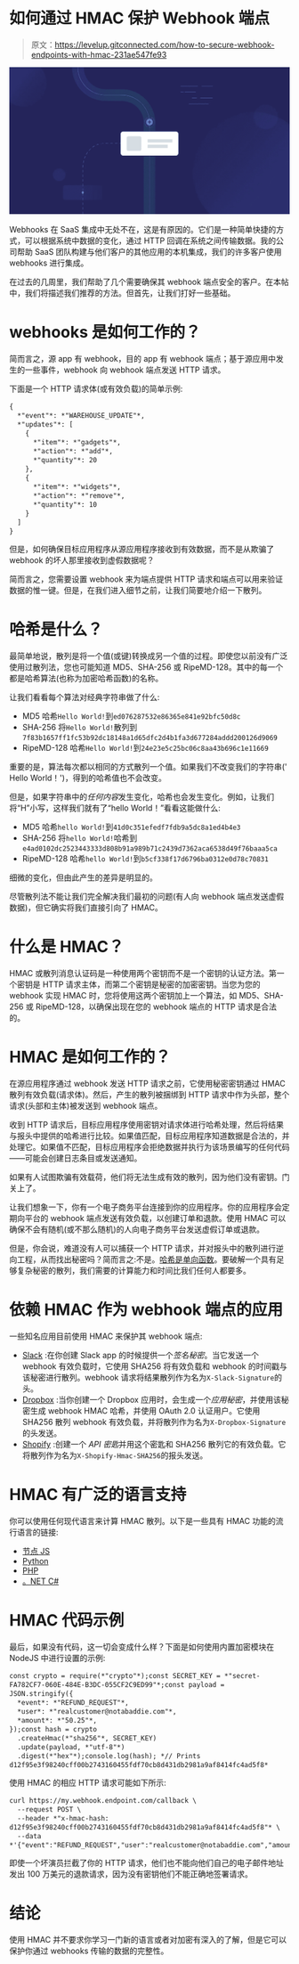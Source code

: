 # 如何通过 HMAC 保护 Webhook 端点

> 原文：<https://levelup.gitconnected.com/how-to-secure-webhook-endpoints-with-hmac-231ae547fe93>

![](img/2e196e5363eae64a50a3b377c1c29a2e.png)

Webhooks 在 SaaS 集成中无处不在，这是有原因的。它们是一种简单快捷的方式，可以根据系统中数据的变化，通过 HTTP 回调在系统之间传输数据。我的公司帮助 SaaS 团队构建与他们客户的其他应用的本机集成，我们的许多客户使用 webhooks 进行集成。

在过去的几周里，我们帮助了几个需要确保其 webhook 端点安全的客户。在本帖中，我们将描述我们推荐的方法。但首先，让我们打好一些基础。

# webhooks 是如何工作的？

简而言之，源 app 有 webhook，目的 app 有 webhook 端点；基于源应用中发生的一些事件，webhook 向 webhook 端点发送 HTTP 请求。

下面是一个 HTTP 请求体(或有效负载)的简单示例:

```
{
  *"event"*: *"WAREHOUSE_UPDATE"*,
  *"updates"*: [
    {
      *"item"*: *"gadgets"*,
      *"action"*: *"add"*,
      *"quantity"*: 20
    },
    {
      *"item"*: *"widgets"*,
      *"action"*: *"remove"*,
      *"quantity"*: 10
    }
  ]
}
```

但是，如何确保目标应用程序从源应用程序接收到有效数据，而不是从欺骗了 webhook 的坏人那里接收到虚假数据呢？

简而言之，您需要设置 webhook 来为端点提供 HTTP 请求和端点可以用来验证数据的惟一键。但是，在我们进入细节之前，让我们简要地介绍一下散列。

# 哈希是什么？

最简单地说，散列是将一个值(或键)转换成另一个值的过程。即使您以前没有广泛使用过散列法，您也可能知道 MD5、SHA-256 或 RipeMD-128。其中的每一个都是哈希算法(也称为加密哈希函数)的名称。

让我们看看每个算法对经典字符串做了什么:

*   MD5 哈希`Hello World!`到`ed076287532e86365e841e92bfc50d8c`
*   SHA-256 将`Hello World!`散列到`7f83b1657ff1fc53b92dc18148a1d65dfc2d4b1fa3d677284addd200126d9069`
*   RipeMD-128 哈希`Hello World!`到`24e23e5c25bc06c8aa43b696c1e11669`

重要的是，算法每次都以相同的方式散列一个值。如果我们不改变我们的字符串(' Hello World！')，得到的哈希值也不会改变。

但是，如果字符串中的*任何内容*发生变化，哈希也会发生变化。例如，让我们将“H”小写，这样我们就有了“hello World！”看看这能做什么:

*   MD5 哈希`hello World!`到`41d0c351efedf7fdb9a5dc8a1ed4b4e3`
*   SHA-256 将`hello World!`哈希到`e4ad0102dc2523443333d808b91a989b71c2439d7362aca6538d49f76baaa5ca`
*   RipeMD-128 哈希`hello World!`到`b5cf338f17d6796ba0312e0d78c70831`

细微的变化，但由此产生的差异是明显的。

尽管散列法不能让我们完全解决我们最初的问题(有人向 webhook 端点发送虚假数据)，但它确实将我们直接引向了 HMAC。

# 什么是 HMAC？

HMAC 或散列消息认证码是一种使用两个密钥而不是一个密钥的认证方法。第一个密钥是 HTTP 请求主体，而第二个密钥是秘密的加密密钥。当您为您的 webhook 实现 HMAC 时，您将使用这两个密钥加上一个算法，如 MD5、SHA-256 或 RipeMD-128，以确保出现在您的 webhook 端点的 HTTP 请求是合法的。

# HMAC 是如何工作的？

在源应用程序通过 webhook 发送 HTTP 请求之前，它使用秘密密钥通过 HMAC 散列有效负载(请求体)。然后，产生的散列被捆绑到 HTTP 请求中作为头部，整个请求(头部和主体)被发送到 webhook 端点。

收到 HTTP 请求后，目标应用程序使用密钥对请求体进行哈希处理，然后将结果与报头中提供的哈希进行比较。如果值匹配，目标应用程序知道数据是合法的，并处理它。如果值不匹配，目标应用程序会拒绝数据并执行为该场景编写的任何代码——可能会创建日志条目或发送通知。

如果有人试图欺骗有效载荷，他们将无法生成有效的散列，因为他们没有密钥。门关上了。

让我们想象一下，你有一个电子商务平台连接到你的应用程序。你的应用程序会定期向平台的 webhook 端点发送有效负载，以创建订单和退款。使用 HMAC 可以确保不会有随机(或不那么随机)的人向电子商务平台发送虚假订单或退款。

但是，你会说，难道没有人可以捕获一个 HTTP 请求，并对报头中的散列进行逆向工程，从而找出秘密吗？简而言之:不是。[哈希是单向函数](https://mathworld.wolfram.com/One-WayFunction.html)。要破解一个具有足够复杂秘密的散列，我们需要的计算能力和时间比我们任何人都要多。

# 依赖 HMAC 作为 webhook 端点的应用

一些知名应用目前使用 HMAC 来保护其 webhook 端点:

*   [Slack](https://api.slack.com/authentication/verifying-requests-from-slack) :在你创建 Slack app 的时候提供一个*签名秘密*。当它发送一个 webhook 有效负载时，它使用 SHA256 将有效负载和 webhook 的时间戳与该秘密进行散列。webhook 请求将结果散列作为名为`X-Slack-Signature`的头。
*   [Dropbox](https://www.dropbox.com/developers/reference/webhooks#notifications) :当你创建一个 Dropbox 应用时，会生成一个*应用秘密*，并使用该秘密生成 webhook HMAC 哈希，并使用 OAuth 2.0 认证用户。它使用 SHA256 散列 webhook 有效负载，并将散列作为名为`X-Dropbox-Signature`的头发送。
*   [Shopify](https://shopify.dev/apps/webhooks/configuration/https#step-5-verify-the-webhook) :创建一个 *API 密匙*并用这个密匙和 SHA256 散列它的有效负载。它将散列作为名为`X-Shopify-Hmac-SHA256`的报头发送。

# HMAC 有广泛的语言支持

你可以使用任何现代语言来计算 HMAC 散列。以下是一些具有 HMAC 功能的流行语言的链接:

*   [节点 JS](https://nodejs.org/api/crypto.html)
*   [Python](https://docs.python.org/3/library/hmac.html)
*   [PHP](https://www.php.net/manual/en/function.hash-hmac.php)
*   [。NET C#](https://docs.microsoft.com/en-us/dotnet/api/system.security.cryptography.hmac?view=net-6.0)

# HMAC 代码示例

最后，如果没有代码，这一切会变成什么样？下面是如何使用内置加密模块在 NodeJS 中进行设置的示例:

```
const crypto = require(*"crypto"*);const SECRET_KEY = *"secret-FA782CF7-060E-484E-B3DC-055CF2C9ED99"*;const payload = JSON.stringify({
  *event*: *"REFUND_REQUEST"*,
  *user*: *"realcustomer@notabaddie.com"*,
  *amount*: *"50.25"*,
});const hash = crypto
  .createHmac(*"sha256"*, SECRET_KEY)
  .update(payload, *"utf-8"*)
  .digest(*"hex"*);console.log(hash); *// Prints d12f95e3f98240cff00b2743160455fdf70cb8d431db2981a9af8414fc4ad5f8*
```

使用 HMAC 的相应 HTTP 请求可能如下所示:

```
curl https://my.webhook.endpoint.com/callback \
  --request POST \
  --header *"x-hmac-hash: d12f95e3f98240cff00b2743160455fdf70cb8d431db2981a9af8414fc4ad5f8"* \
  --data *'{"event":"REFUND_REQUEST","user":"realcustomer@notabaddie.com","amount":"50.25"}'*
```

即使一个坏演员拦截了你的 HTTP 请求，他们也不能向他们自己的电子邮件地址发出 100 万美元的退款请求，因为没有密钥他们不能正确地签署请求。

# 结论

使用 HMAC 并不要求你学习一门新的语言或者对加密有深入的了解，但是它可以保护你通过 webhooks 传输的数据的完整性。